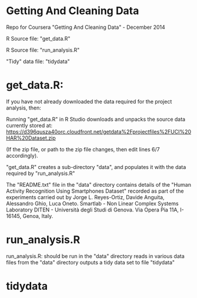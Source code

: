 Getting And Cleaning Data
=========================

Repo for Coursera "Getting And Cleaning Data" - December 2014

R Source file: "get_data.R"

R Source file: "run_analysis.R"

"Tidy" data file: "tidydata"

get_data.R:
===========
If you have not already downloaded the data required for the project analysis, then:

Running "get_data.R" in R Studio downloads and unpacks the source data currently stored at:
https://d396qusza40orc.cloudfront.net/getdata%2Fprojectfiles%2FUCI%20HAR%20Dataset.zip

(If the zip file, or path to the zip file changes, then edit lines 6/7 accordingly).

"get_data.R" creates a sub-directory "data", and populates it with the data required by "run_analysis.R"

The "README.txt" file in the "data" directory contains details of the "Human Activity Recognition Using Smartphones Dataset"
recorded as part of the experiments carried out by Jorge L. Reyes-Ortiz, Davide Anguita, Alessandro Ghio, Luca Oneto.
Smartlab - Non Linear Complex Systems Laboratory
DITEN - Università degli Studi di Genova.
Via Opera Pia 11A, I-16145, Genoa, Italy.

run_analysis.R
==============

run_analysis.R:
  should be run in the "data" directory
  reads in various data files from the "data" directory
  outputs a tidy data set to file "tidydata"
  
tidydata
========




